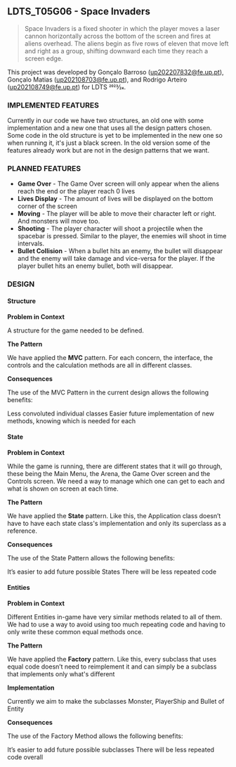 ## LDTS_T05G06 - Space Invaders

> Space Invaders is a fixed shooter in which the player moves a laser cannon horizontally across the bottom of the screen and fires at aliens overhead. The aliens begin as five rows of eleven that move left and right as a group, shifting downward each time they reach a screen edge.

This project was developed by Gonçalo Barroso (up202207832@fe.up.pt), Gonçalo Matias (up202108703@fe.up.pt), and Rodrigo Arteiro (up202108749@fe.up.pt) for LDTS 2023⁄24.

### IMPLEMENTED FEATURES

Currently in our code we have two structures, an old one with some implementation and a new one that uses all the design patters chosen. Some code in the old structure is yet to be implemented in the new one so when running it, it's just a black screen.
In the old version some of the features already work but are not in the design patterns that we want.

### PLANNED FEATURES

- **Game Over** - The Game Over screen will only appear when the aliens reach the end or the player reach 0 lives
- **Lives Display** - The amount of lives will be displayed on the bottom corner of the screen
- **Moving** - The player will be able to move their character left or right. And monsters will move too.
- **Shooting** - The player character will shoot a projectile when the spacebar  is pressed. Similar to the player, the enemies will shoot in time intervals.
- **Bullet Collision** - When a bullet hits an enemy, the bullet will disappear and the enemy will take damage and vice-versa for the player. If the player bullet hits an enemy bullet, both will disappear.

### DESIGN

#### Structure

**Problem in Context**

A structure for the game needed to be defined.

**The Pattern**

We have applied the **MVC** pattern. For each concern, the interface, the controls and the calculation methods are all in different classes.

**Consequences**

The use of the MVC Pattern in the current design allows the following benefits:

Less convoluted individual classes
Easier future implementation of new methods, knowing which is needed for each


#### State

**Problem in Context**

While the game is running, there are different states that it will go through, these being the Main Menu, the Arena, the Game Over screen and the Controls screen. We need a way to manage which one can get to each and what is shown on screen at each time.

**The Pattern**

We have applied the **State** pattern. Like this, the Application class doesn’t have to have each state class's implementation and only its superclass as a reference.

**Consequences**

The use of the State Pattern allows the following benefits:

It’s easier to add future possible States
There will be less repeated code

#### Entities

**Problem in Context**

Different Entities in-game have very similar methods related to all of them. We had to use a way to avoid using too much repeating code and having to only write these common equal methods once.

**The Pattern**

We have applied the **Factory** pattern. Like this, every subclass that uses equal code doesn’t need to reimplement it and can simply be a subclass that implements only what's different

**Implementation**

Currently we aim to make the subclasses Monster, PlayerShip and Bullet of Entity

**Consequences**

The use of the Factory Method allows the following benefits:

It’s easier to add future possible subclasses
There will be less repeated code overall

